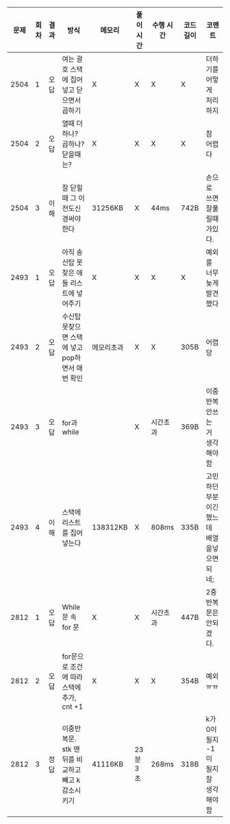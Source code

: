 | 문제 | 회차 | 결과 | 방식                                            | 메모리     | 풀이 시간 | 수행 시간 | 코드 길이 | 코멘트                    |
| ---- | ---- | ---- | ----------------------------------------------- | ---------- | --------- | --------- | --------- | ------------------------- |
| 2504 | 1    | 오답 | 여는 괄호 스택에 집어넣고 닫으면서 곱하기       | X          | X         | X         | X         | 더하기를 어떻게 처리하지  |
| 2504 | 2    | 오답 | 열때 더하나? 곱하나? 닫을때는?                  | X          | X         | X         | X         | 참 어렵다                 |
| 2504 | 3    | 이해 | 잘 닫힐때 그 이전도신경써야한다 | 31256KB | X | 44ms | 742B | 손으로 쓰면 잘풀릴떄가있다. |
| 2493 | 1    | 오답 | 아직 송신탑 못찾은 애들 리스트에 넣어주기       | X          | X         | X         | X         | 예외를 너무 늦게 발견했다 |
| 2493 | 2    | 오답 | 수신탑 못찾으면 스택에 넣고 pop하면서 매번 확인 | 메모리초과 | X         | X         | 305B      | 어렵당                    |
| 2493 | 3    | 오답 | for과 while                                  |            | X        |  시간초과  | 369B      | 이중반복안쓰는 거 생각해야함 |
| 2493 | 4 | 이해 | 스택에 리스트를 집어넣는다 | 138312KB | X | 808ms | 335B | 고민하던 부분이긴했느데 배열을넣으면되네; |
| 2812 | 1    | 오답 | While문 속 for 문                               | X          | X         | 시간초과  | 447B      | 2중 반복문은 안되겠다.    |
| 2812 | 2    | 오답 | for문으로 조건에 따라 스택에 추가, cnt +1       | X          | X         | X         | 354B      | 예외 ㅠㅠ                 |
| 2812 | 3 | 정답 | 이중반복문. stk 맨뒤를 비교하고 빼고 k 감소시키기 | 41116KB | 23분 3초 | 268ms | 318B | k가 0이될지 -1이 될지 잘 생각해야함 |

